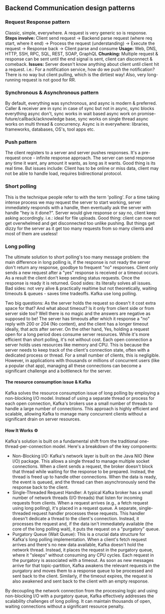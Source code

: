 ## Backend Communication design patterns

### Request Response pattern
Classic, simple, everywhere. A request is very generic so is response. 
**Steps involve:** Client send request -> Backend parse request (where req start, where it end) -> Process the request 
(understanding) -> Execute the request -> Response back -> Client parse and consume
**Usage:** Web, DNS, HTTP, SSH, RPC, SQL, REST, SOAP, GraphQL
**Chunking:** Multiple request & response can be sent until the end signal is sent, client can disconnect & comeback.
**Issues:** Server doesn't know anything about client until client hit a request. i.e.: For a notification service, how do 
we push the notification? There is no way but client pulling, which is the dirtiest way! Also, very long-running request 
is not good for RR. 

### Synchronous & Asynchronous pattern
By default, everything was synchronous, and async is modern & preferred. 
Caller & receiver are in sync in case of sync but not in async, sync blocks everything async don't, sync works in 
wait based async work on promise-future/callback/acknowledge base, sync works on single thread async works on multi 
thread & concurrency. Async is in everywhere: libraries, frameworks, databases, OS's, tool apps etc. 

### Push pattern
The client registers to a server and server pushes responses. It's a pre-request once - infinite response approach.
The server can send response any time it want, any amount it wants, as long as it wants. 
Good thing is its real time. But issues include: Client has to be online or miss data, client may not be able to 
handle load, requires bidirectional protocol. 

### Short polling
This is the technique people refer to with the term 'polling'. For a time taking intense process we may request the 
server to start working, server immediately responds with a handle, then eventually ask the server with handle 
"hey is it done?". Server would give response or say no, client keep asking accordingly. i.e.: ideal for file uploads. 
Good thing: client can now not get overwhelmed and get disconnected too unlike pushing. But things get dizzy for 
the server as it get too many requests from so many clients and most of them are useless! 

### Long polling
The ultimate solution to short polling's too many message problem: the main difference in long polling is, if the 
response is not ready the server don't return any response, goodbye to frequent "no" responses. Client only sends a new 
request after a "yes" response is received or a timeout occurs. As a result the client don't keep sending status requests. 
Once the response is ready it is returned. Good sides: its literally solves all issues. Bad sides: not very alive & 
practically realtime but not theoretically, waiting timeouts & queues - saves time tradeoffs. Kafka use long polling.

Two big questions: As the server holds the request so doesn't it cost extra space for that? 
And what about timeout? Is it only from client side or from server side too? 
Well there is no magic and the answers are negative as supposed to be! The server has timeouts after which it response
a "no" reply with 200 or 204 (No content), and the client has a longer timeout ideally, that acts after server. 
On the other hand, Yes, holding a request open for a long period does consume server resources. While it's more 
efficient than short polling, it's not without cost. Each open connection a server holds uses resources 
like memory and CPU. This is because the server needs to keep track of the client's connection state, often with a 
dedicated process or thread. For a small number of clients, this is negligible. However, in applications with thousands 
or millions of concurrent users (like a popular chat app), managing all these connections can become a significant 
challenge and a bottleneck for the server.

#### The resource consumption issue & Kafka
Kafka solves the resource consumption issue of long polling by employing a non-blocking I/O model. Instead of using a 
separate thread or process for each open connection, Kafka's brokers use a small number of threads to handle a large 
number of connections. This approach is highly efficient and scalable, allowing Kafka to manage many concurrent clients 
without a significant drain on server resources.
#### How It Works ⚙️
Kafka's solution is built on a fundamental shift from the traditional one-thread-per-connection model. 
Here's a breakdown of the key components:
- Non-Blocking I/O: Kafka's network layer is built on the Java NIO (New I/O) package. This allows a single thread to manage multiple socket connections. When a client sends a request, the broker doesn't block that thread while waiting for the response to be prepared. Instead, the thread is freed up to handle other connections. When the data is ready, the event is queued, and the thread can then asynchronously send the response back to the client.
- Single-Threaded Request Handler: A typical Kafka broker has a small number of network threads (I/O threads) that listen for incoming requests from clients. When a request arrives (e.g., a fetch request using long polling), it's placed in a request queue. A separate, single-threaded request handler processes these requests. This handler doesn't dedicate a thread to the client's connection. Instead, it processes the request and, if the data isn't immediately available (the core of the long polling wait), it puts the request on a "purgatory" queue.
- Purgatory Queue (Wait Queue): This is a crucial data structure for Kafka's long polling implementation. When a client's fetch request arrives and there's no new data available, Kafka doesn't hold the network thread. Instead, it places the request in the purgatory queue, where it "sleeps" without consuming any CPU cycles. Each request in the purgatory is associated with a timeout. As soon as new messages arrive for that topic-partition, Kafka awakens the relevant requests in the purgatory and moves them to a response queue to be processed and sent back to the client. Similarly, if the timeout expires, the request is also awakened and sent back to the client with an empty response.

By decoupling the network connection from the processing logic and using non-blocking I/O with a purgatory queue, Kafka effectively addresses the scalability challenges of long polling. It can maintain thousands of open, waiting connections without a significant resource penalty.

